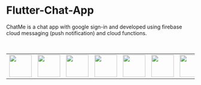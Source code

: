 # Flutter-Chat-App

ChatMe is a chat app with google sign-in and developed using firebase cloud messaging (push notification) and cloud functions.

<br>
<table border="0">
  <tr>
    <td><img src=" https://github.com/AnjanaDeAbrew/Flutter-Chat-App-with-FCM-/assets/102325586/580b2958-191c-405c-9308-be96307d26b0" height="60" width="60" ></td>
    <td><img src=" https://github.com/AnjanaDeAbrew/Flutter-Chat-App-with-FCM-/assets/102325586/bf8ba8cf-28e3-40a4-b9ea-d95b329d51b6" height="60" width="60" ></td>
    <td><img src="https://github.com/AnjanaDeAbrew/Flutter-Chat-App-with-FCM-/assets/102325586/cb35c152-66ab-49c9-b1e4-a6ca5d53d7bc" height="60" width="60" ></td>
    <td><img src="https://github.com/AnjanaDeAbrew/Flutter-Chat-App-with-FCM-/assets/102325586/b78a2970-9ed4-4a0e-af13-aad177a38edb" height="60" width="60" ></td>
    <td><img src="https://github.com/AnjanaDeAbrew/Flutter-Chat-App-with-FCM-/assets/102325586/526d981f-e871-45dc-91c3-425807af4c23" height="60" width="60" ></td>
    <td><img src="https://github.com/AnjanaDeAbrew/Flutter-Chat-App-with-FCM-/assets/102325586/d12b5e9f-1a99-4d12-a33c-bc15676b364b" height="60" width="60" ></td>
    <td><img src="https://github.com/AnjanaDeAbrew/Flutter-Chat-App-with-FCM-/assets/102325586/f3e6fbea-10a1-4220-a506-172dde81932f" height="60" width="60" ></td>
    
  </tr>
</table><br>
 
